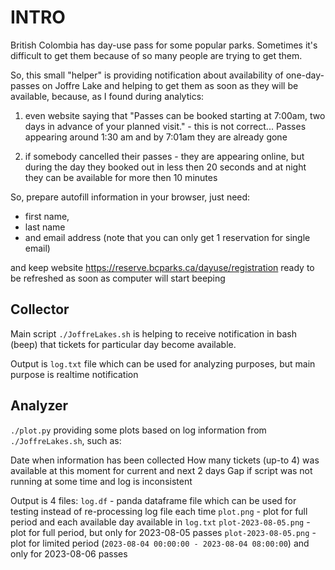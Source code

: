 # INTRO

British Colombia has day-use pass for some popular parks. Sometimes it's difficult to get them 
because of so many people are trying to get them.

So, this small "helper" is providing notification about availability of one-day-passes on Joffre Lake 
and helping to get them as soon as they will be available, because, as I found during analytics:

1) even website saying that "Passes can be booked starting at 7:00am, two days in advance of your 
planned visit." - this is not correct... Passes appearing around 1:30 am and by 7:01am they are 
already gone

2) if somebody cancelled their passes - they are appearing online, but during the day they booked out 
in less then 20 seconds and at night they can be available for more then 10 minutes

So, prepare autofill information in your browser, just need:
- first name, 
- last name 
- and email address (note that you can only get 1 reservation for single email) 

and keep website https://reserve.bcparks.ca/dayuse/registration ready to be refreshed as soon as 
computer will start beeping

## Collector

Main script `./JoffreLakes.sh` is helping to receive notification in bash (beep) that tickets for 
particular day become available.

Output is `log.txt` file which can be used for analyzing purposes, but main purpose is realtime notification

## Analyzer

`./plot.py` providing some plots based on log information from `./JoffreLakes.sh`, such as:

Date when information has been collected
How many tickets (up-to 4) was available at this moment for current and next 2 days
Gap if script was not running at some time and log is inconsistent

Output is 4 files:
`log.df` - panda dataframe file which can be used for testing instead of re-processing log file each time
`plot.png` - plot for full period and each available day available in `log.txt`
`plot-2023-08-05.png` - plot for full period, but only for 2023-08-05 passes
`plot-2023-08-05.png` - plot for limited period (`2023-08-04 00:00:00 - 2023-08-04 08:00:00`) 
and only for 2023-08-06 passes 